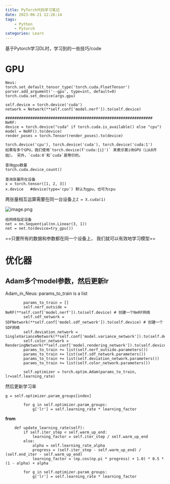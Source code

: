 ```yaml
---
title: PyTorch代码学习笔记
date: 2023-06-21 12:26:14
tags:
    - Python
    - Pytorch
categories: Learn
---
```


基于Pytorch学习DL时，学习到的一些技巧/code

<!-- more -->

# GPU

```
Neus: 
torch.set_default_tensor_type('torch.cuda.FloatTensor')
parser.add_argument('--gpu', type=int, default=0)
torch.cuda.set_device(args.gpu)

self.device = torch.device('cuda')
network = Network(**self.conf['model.nerf']).to(self.device)

#################################################################
NeRF:
device = torch.device("cuda" if torch.cuda.is_available() else "cpu")
model = NeRF().to(device)
render_poses = torch.Tensor(render_poses).to(device)
```

```
torch.device('cpu'), torch.device('cuda'), torch.device('cuda:1')
如果有多个GPU，我们使用`torch.device(f'cuda:{i}')` 来表示第i块GPU（i从0开始）。 另外，`cuda:0`和`cuda`是等价的。

查询gpu数量
torch.cuda.device_count()

查询张量所在设备
x = torch.tensor([1, 2, 3])
x.device   #device(type='cpu') 默认为gpu，也可为cpu
```

两张量相互运算需要在同一台设备上`Z = X.cuda(1)`

![image.png](https://raw.githubusercontent.com/yq010105/Blog_images/main/pictures/20230702204507.png)

```
给网络指定设备
net = nn.Sequential(nn.Linear(3, 1))
net = net.to(device=try_gpu())
```

==只要所有的数据和参数都在同一个设备上， 我们就可以有效地学习模型==

# 优化器

## Adam多个model参数，然后更新lr

Adam_in_Neus: params_to_train is a list

```
        params_to_train = []
        self.nerf_outside = NeRF(**self.conf['model.nerf']).to(self.device) # 创建一个NeRF网络
        self.sdf_network = SDFNetwork(**self.conf['model.sdf_network']).to(self.device) # 创建一个SDF网络
        self.deviation_network = SingleVarianceNetwork(**self.conf['model.variance_network']).to(self.device)
        self.color_network = RenderingNetwork(**self.conf['model.rendering_network']).to(self.device)
        params_to_train += list(self.nerf_outside.parameters())
        params_to_train += list(self.sdf_network.parameters())
        params_to_train += list(self.deviation_network.parameters())
        params_to_train += list(self.color_network.parameters())

        self.optimizer = torch.optim.Adam(params_to_train, lr=self.learning_rate)
```

然后更新学习率

`g = self.optimizer.param_groups[index]`

```
        for g in self.optimizer.param_groups:
            g['lr'] = self.learning_rate * learning_factor
```
**from**
```
    def update_learning_rate(self):
        if self.iter_step < self.warm_up_end:
            learning_factor = self.iter_step / self.warm_up_end
        else:
            alpha = self.learning_rate_alpha
            progress = (self.iter_step - self.warm_up_end) / (self.end_iter - self.warm_up_end)
            learning_factor = (np.cos(np.pi * progress) + 1.0) * 0.5 * (1 - alpha) + alpha

        for g in self.optimizer.param_groups:
            g['lr'] = self.learning_rate * learning_factor
```